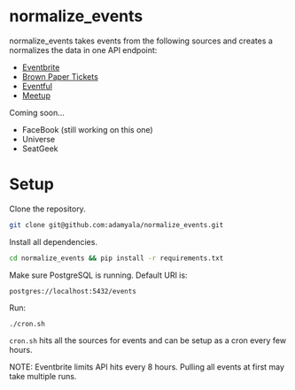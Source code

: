 # normalize_events
normalize_events takes events from the following sources and creates a normalizes the data in one API endpoint:

* [Eventbrite](http://developer.eventbrite.com/)
* [Brown Paper Tickets](https://www.brownpapertickets.com/developer/index.html)
* [Eventful](http://api.eventful.com/)
* [Meetup](http://www.meetup.com/meetup_api/)

Coming soon...
* FaceBook (still working on this one)
* Universe
* SeatGeek

# Setup

Clone the repository.

```bash
git clone git@github.com:adamyala/normalize_events.git
```

Install all dependencies.

```bash
cd normalize_events && pip install -r requirements.txt
```

Make sure PostgreSQL is running. Default URI is:
```
postgres://localhost:5432/events
```

Run:
```
./cron.sh
```

`cron.sh` hits all the sources for events and can be setup as a cron every few hours.

NOTE: Eventbrite limits API hits every 8 hours. Pulling all events at first may take multiple runs.
